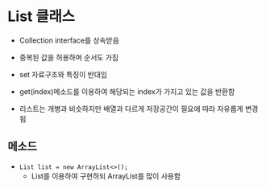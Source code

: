 List 클래스
============
* Collection interface를 상속받음
* 중복된 값을 허용하며 순서도 가짐
* set 자료구조와 특징이 반대임



* get(index)메소드를 이용하여 해당되는 index가 가지고 있는 값을 반환함



* 리스트는 개병과 비슷하지만 배열과 다르게 저장공간이 필요에 따라 자유롭게 변경됨

메소드
-------
* <code>List<String> list = new ArrayList<>();</code> 
  * List를 이용하여 구현하되 ArrayList를 많이 사용함
